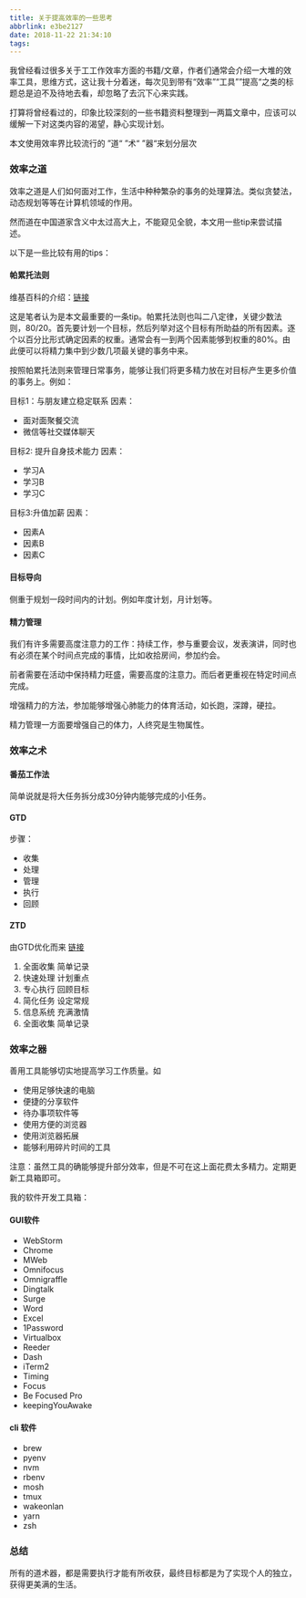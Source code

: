 ```yaml
---
title: 关于提高效率的一些思考
abbrlink: e3be2127
date: 2018-11-22 21:34:10
tags:
---
```


我曾经看过很多关于工工作效率方面的书籍/文章，作者们通常会介绍一大堆的效率工具，思维方式，这让我十分着迷，每次见到带有“效率”“工具””提高“之类的标题总是迫不及待地去看，却忽略了去沉下心来实践。

打算将曾经看过的，印象比较深刻的一些书籍资料整理到一两篇文章中，应该可以缓解一下对这类内容的渴望，静心实现计划。

本文使用效率界比较流行的 ”道“ ”术“ ”器“来划分层次

### 效率之道

效率之道是人们如何面对工作，生活中种种繁杂的事务的处理算法。类似贪婪法，动态规划等等在计算机领域的作用。

然而道在中国道家含义中太过高大上，不能窥见全貌，本文用一些tip来尝试描述。

以下是一些比较有用的tips：

#### 帕累托法则

维基百科的介绍：[链接](https://zh.wikipedia.org/wiki/%E5%B8%95%E7%B4%AF%E6%89%98%E6%B3%95%E5%88%99)

这是笔者认为是本文最重要的一条tip。帕累托法则也叫二八定律，关键少数法则，80/20。首先要计划一个目标，然后列举对这个目标有所助益的所有因素。逐个以百分比形式确定因素的权重。通常会有一到两个因素能够到权重的80%。由此便可以将精力集中到少数几项最关键的事务中来。

按照帕累托法则来管理日常事务，能够让我们将更多精力放在对目标产生更多价值的事务上。例如：

目标1：与朋友建立稳定联系
因素：
- 面对面聚餐交流
- 微信等社交媒体聊天

目标2: 提升自身技术能力
因素：
- 学习A
- 学习B
- 学习C

目标3:升值加薪
因素：
- 因素A
- 因素B
- 因素C

#### 目标导向

侧重于规划一段时间内的计划。例如年度计划，月计划等。

#### 精力管理

我们有许多需要高度注意力的工作：持续工作，参与重要会议，发表演讲，同时也有必须在某个时间点完成的事情，比如收拾房间，参加约会。

前者需要在活动中保持精力旺盛，需要高度的注意力。而后者更重视在特定时间点完成。

增强精力的方法，参加能够增强心肺能力的体育活动，如长跑，深蹲，硬拉。

精力管理一方面要增强自己的体力，人终究是生物属性。

### 效率之术

#### 番茄工作法

简单说就是将大任务拆分成30分钟内能够完成的小任务。

#### GTD

步骤：

- 收集
- 处理
- 管理
- 执行
- 回顾

#### ZTD

由GTD优化而来 [链接](https://www.mifengtd.cn/articles/ztd-short-summary.html)

1. 全面收集 简单记录
2. 快速处理 计划重点
3. 专心执行 回顾目标
4. 简化任务 设定常规
5. 信息系统 充满激情
6. 全面收集 简单记录


### 效率之器

善用工具能够切实地提高学习工作质量。如

- 使用足够快速的电脑
- 便捷的分享软件
- 待办事项软件等
- 使用方便的浏览器
- 使用浏览器拓展
- 能够利用碎片时间的工具

注意：虽然工具的确能够提升部分效率，但是不可在这上面花费太多精力。定期更新工具箱即可。

我的软件开发工具箱：
#### GUI软件
- WebStorm
- Chrome
- MWeb
- Omnifocus
- Omnigraffle
- Dingtalk
- Surge
- Word
- Excel
- 1Password
- Virtualbox
- Reeder
- Dash
- iTerm2
- Timing
- Focus
- Be Focused Pro
- keepingYouAwake

#### cli 软件

- brew
- pyenv
- nvm
- rbenv
- mosh
- tmux
- wakeonlan
- yarn
- zsh

### 总结

所有的道术器，都是需要执行才能有所收获，最终目标都是为了实现个人的独立，获得更美满的生活。
